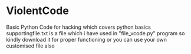 # ViolentCode
Basic Python Code for hacking which covers python basics
supportingfile.txt is a file which i have used in "file_vcode.py" program so kindly download it for proper functioning or you can use your own customised file also
